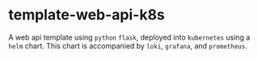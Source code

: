 # template-web-api-k8s

A web api template using `python` `flask`, deployed into `kubernetes` using a `helm` chart.
This chart is accompanied by `loki`, `grafana`, and `prometheus`.
